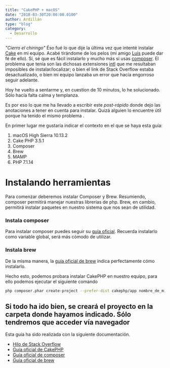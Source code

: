 ```yaml
---
title: "CakePHP + macOS"
date: "2018-03-30T20:00:00.0100"
author: Ardillán
type: "blog"
category:
  - Desarrollo
---
```


_"Cierro el chiringo"_ Éso fué lo que dije la última vez que intenté instalar [Cake](https://cakephp.org/) en mi equipo. Acabé tirándome de los pelos (mi amigo [Luís](https://twitter.com/luisangelarpe) puede dar fé de ello). Sí, sé que es fácil instalarlo y mucho más si usas [composer](https://getcomposer.org/). El problema que tenía son las dichosas extensiones [intl](http://php.net/manual/es/intro.intl.php) que me resultaban imposibles de instalar/localizar; o bien el link de Stack Overflow estaba desactualizado, o bien mi equipo lanzaba un error que hacía engorroso seguir adelante.

Hoy he vuelto a sentarme y, en cuestion de 10 minutos, lo he solucionado. Sólo hacía
falta calma y templanza.

Es por eso lo que me ha llevado a escribir este _post-rápido_ donde dejo las anotaciones a tener en cuenta para instalar. Quizá alguien lo encuentre útil porque ha tenido el mismo problema
.

En primer lugar me gustaría indicar el contexto en el que se haya esta guía:

1. macOS High Sierra 10.13.2
2. Cake PHP 3.5.1
3. Composer
4. Brew
5. MAMP
6. PHP 7.1.14

# Instalando herramientas

Para comenzar deberemos instalar Composer y Brew. Resumiendo, composer permitirá manejar nuestras librerías de php. Brew, en cambio, permitirá instalar paquetes en nuestro sistema que nos sean de utilidad.

### Instala composer

Para instalar composer puedes seguir su [guía oficial](https://getcomposer.org/). Recuerda instalarlo como variable global, será más cómodo de utilizar.

### Instala brew

De la misma manera, la [guía oficial de brew]() indica perfectamente cómo instalarlo.

Hecho esto, podemos probara instalar CakePHP en nuestro equipo, para ello podemos ejecutar
el siguiente comando

```bash
php composer.phar create-project --prefer-dist cakephp/app nombre_de_mi_proyecto
```

## Si todo ha ido bien, se creará el proyecto en la carpeta donde hayamos indicado. Sólo tendremos que acceder vía navegador

Esta guía ha sido realizada con la siguiente documentación.

- [Hilo de Stack Overflow](https://stackoverflow.com/a/47968488/9425344)
- [Guía oficial de CakePHP](https://book.cakephp.org/3.0/en/installation.html)
- [Guía oficial de composer](https://getcomposer.org/)
- [Guía oficial de brew](https://brew.sh/index_es)
